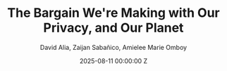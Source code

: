 ---
title: The Bargain We're Making with Our Privacy, and Our Planet
date: 2025-08-11 00:00:00 Z
category: editorial-article
layout: article-pdf
site-title: The Bargain We're Making with Our Privacy, and Our Planet
author: David Alia, Zaijan Sabañico, Amielee Marie Omboy
group: 5
pdf-file: assets/pdf/Group-5-Editorial-Article.pdf
---